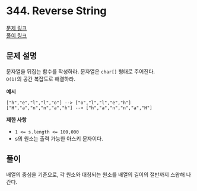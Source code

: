 # 344. Reverse String
[문제 링크](https://leetcode.com/problems/reverse-string/ )  
[풀이 링크](LC344.java )  

## 문제 설명
문자열을 뒤집는 함수를 작성하라. 문자열은 `char[]` 형태로 주어진다.  
`O(1)`의 공간 복잡도로 해결하라.  

**예시**
```
["h","e","l","l","o"] --> ["o","l","l","e","h"]
["H","a","n","n","a","h"] --> ["h","a","n","n","a","H"]
```

**제한 사항**  
* `1 <= s.length <= 100,000`  
* s의 원소는 출력 가능한 아스키 문자이다.  

## 풀이
배열의 중심을 기준으로, 각 원소와 대칭되는 원소를 배열의 길이의 절반까지 스왑해 나간다.  
